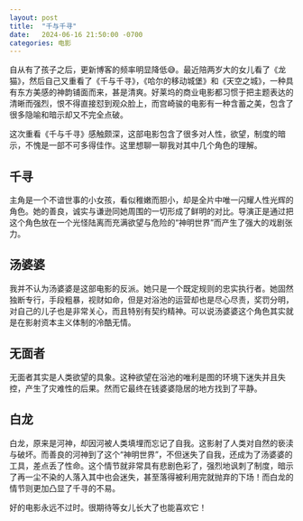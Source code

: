```yaml
---
layout: post
title:  "千与千寻"
date:   2024-06-16 21:50:00 -0700
categories: 电影
---
```


自从有了孩子之后，更新博客的频率明显降低😅。最近陪两岁大的女儿看了《龙猫》，然后自己又重看了《千与千寻》，《哈尔的移动城堡》和《天空之城》，一种具有东方美感的神韵铺面而来，甚是清爽。好莱坞的商业电影都习惯于把主题表达的清晰而强烈，恨不得直接怼到观众脸上，而宫崎骏的电影有一种含蓄之美，包含了很多隐喻和暗示却又不完全点破。

这次重看《千与千寻》感触颇深，这部电影包含了很多对人性，欲望，制度的暗示，不愧是一部不可多得佳作。这里想聊一聊我对其中几个角色的理解。

## 千寻
主角是一个不谙世事的小女孩，看似稚嫩而胆小，却是全片中唯一闪耀人性光辉的角色。她的善良，诚实与谦逊同她周围的一切形成了鲜明的对比。导演正是通过把这个角色放在一个光怪陆离而充满欲望与危险的“神明世界”而产生了强大的戏剧张力。

## 汤婆婆
我并不认为汤婆婆是这部电影的反派。她只是一个既定规则的忠实执行者。她固然独断专行，手段粗暴，视财如命，但是对浴池的运营却也是尽心尽责，奖罚分明，对自己的儿子也是非常关心，而且特别有契约精神。可以说汤婆婆这个角色其实就是在影射资本主义体制的冷酷无情。

## 无面者
无面者其实是人类欲望的具象。这种欲望在浴池的唯利是图的环境下迷失并且失控，产生了灾难性的后果。然而它最终在钱婆婆隐居的地方找到了平静。

## 白龙
白龙，原来是河神，却因河被人类填埋而忘记了自我。这影射了人类对自然的亵渎与破坏。而善良的河神到了这个“神明世界”，不但迷失了自我，还成为了汤婆婆的工具，差点丢了性命。这个情节就非常具有悲剧色彩了，强烈地讽刺了制度，暗示了再一尘不染的人落入其中也会迷失，甚至落得被利用完就抛弃的下场！而白龙的情节则更加凸显了千寻的不易。

好的电影永远不过时。很期待等女儿长大了也能喜欢它！
